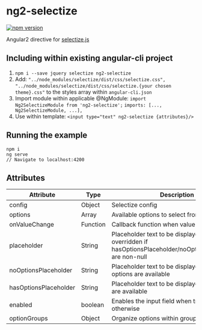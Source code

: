 # ng2-selectize

[![npm version](https://badge.fury.io/js/ng2-selectize.svg)](https://badge.fury.io/js/ng2-selectize)

Angular2 directive for [selectize.js](https://selectize.github.io/selectize.js/)

## Including within existing angular-cli project

1. `npm i --save jquery selectize ng2-selectize`
2. Add:
    `"../node_modules/selectize/dist/css/selectize.css",`
    `"../node_modules/selectize/dist/css/selectize.{your chosen theme}.css"`
    to the styles array within `angular-cli.json`
3. Import module within applicable @NgModule:
   `import Ng2SelectizeModule from 'ng2-selectize';`
   `imports: [..., Ng2SelectizeModule, ...],`
4. Use within template: `<input type="text" ng2-selectize {attributes}/>`
 
## Running the example
 ```
 npm i
 ng serve
 // Navigate to localhost:4200
 ```
 
## Attributes
| Attribute | Type | Description | Implemented |
| --- | --- | --- | --- |
| config | Object | Selectize config | Yes |
| options | Array | Available options to select from | Yes |
| onValueChange | Function | Callback function when value changes | Yes |
| placeholder | String | Placeholder text to be displayed. Is overridden if hasOptionsPlaceholder/noOptionsPlaceholder are non-null | Yes |
| noOptionsPlaceholder | String | Placeholder text to be displayed when no options are available | Yes |
| hasOptionsPlaceholder | String | Placeholder text to be displayed when options are available | Yes |
| enabled | boolean | Enables the input field when true, disabled otherwise | Yes |
| optionGroups | Object | Organize options within groups | Yes |